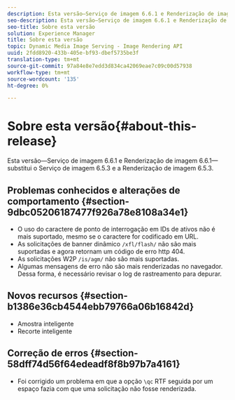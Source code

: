 ```yaml
---
description: Esta versão—Serviço de imagem 6.6.1 e Renderização de imagem 6.6.1—substitui o Serviço de imagem 6.5.3 e a Renderização de imagem 6.5.3.
seo-description: Esta versão—Serviço de imagem 6.6.1 e Renderização de imagem 6.6.1—substitui o Serviço de imagem 6.5.3 e a Renderização de imagem 6.5.3.
seo-title: Sobre esta versão
solution: Experience Manager
title: Sobre esta versão
topic: Dynamic Media Image Serving - Image Rendering API
uuid: 2fdd8920-433b-405e-bf93-dbef5735be3f
translation-type: tm+mt
source-git-commit: 97a84e8e7edd3d834ca42069eae7c09c00d57938
workflow-type: tm+mt
source-wordcount: '135'
ht-degree: 0%

---
```



# Sobre esta versão{#about-this-release}

Esta versão—Serviço de imagem 6.6.1 e Renderização de imagem 6.6.1—substitui o Serviço de imagem 6.5.3 e a Renderização de imagem 6.5.3.

## Problemas conhecidos e alterações de comportamento {#section-9dbc05206187477f926a78e8108a34e1}

* O uso do caractere de ponto de interrogação em IDs de ativos não é mais suportado, mesmo se o caractere for codificado em URL.
* As solicitações de banner dinâmico `/xfl/flash/` não são mais suportadas e agora retornam um código de erro http 404.
* As solicitações W2P `/is/agm/` não são mais suportadas.
* Algumas mensagens de erro não são mais renderizadas no navegador. Dessa forma, é necessário revisar o log de rastreamento para depurar.

## Novos recursos {#section-b1386e36cb4544ebb79766a06b16842d}

* Amostra inteligente
* Recorte inteligente

## Correção de erros {#section-58dff74d56f64edeadf8f8b97b7a4161}

* Foi corrigido um problema em que a opção `\qc` RTF seguida por um espaço fazia com que uma solicitação não fosse renderizada.

